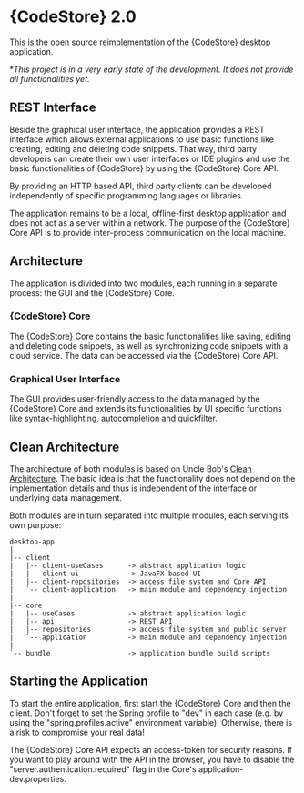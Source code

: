 # {CodeStore} 2.0

This is the open source reimplementation of the [{CodeStore}](https://codestore.cloud) desktop application.

**This project is in a very early state of the development. It does not provide all functionalities yet.*

## REST Interface

Beside the graphical user interface, the application provides a REST interface which allows external applications
to use basic functions like creating, editing and deleting code snippets.
That way, third party developers can create their own user interfaces or IDE plugins and use the basic functionalities
of {CodeStore} by using the {CodeStore} Core API.

By providing an HTTP based API, third party clients can be developed independently of specific programming languages or
libraries.

The application remains to be a local, offline-first desktop application and does not act as a server within a
network. The purpose of the {CodeStore} Core API is to provide inter-process communication on the local machine.

## Architecture

The application is divided into two modules, each running in a separate process: the GUI and the {CodeStore} Core.

### {CodeStore} Core

The {CodeStore} Core contains the basic functionalities like saving, editing and deleting code snippets, as well as
synchronizing code snippets with a cloud service. The data can be accessed via the {CodeStore} Core API.

### Graphical User Interface

The GUI provides user-friendly access to the data managed by the {CodeStore} Core and extends its functionalities by
UI specific functions like syntax-highlighting, autocompletion and quickfilter.

## Clean Architecture

The architecture of both modules is based on Uncle
Bob's [Clean Architecture](https://blog.cleancoder.com/uncle-bob/2012/08/13/the-clean-architecture.html).
The basic idea is that the functionality does not depend on the implementation details and thus is independent of the
interface or underlying data management.

Both modules are in turn separated into multiple modules, each serving its own purpose:

```
desktop-app
|
|-- client
|   |-- client-useCases      -> abstract application logic
|   |-- client-ui            -> JavaFX based UI
|   |-- client-repositories  -> access file system and Core API
|   `-- client-application   -> main module and dependency injection
|
|-- core
|   |-- useCases             -> abstract application logic
|   |-- api                  -> REST API
|   |-- repositories         -> access file system and public server
|   `-- application          -> main module and dependency injection
|
`-- bundle                   -> application bundle build scripts
```

## Starting the Application

To start the entire application, first start the {CodeStore} Core and then the client.
Don't forget to set the Spring profile to "dev" in each case
(e.g. by using the "spring.profiles.active" environment variable).
Otherwise, there is a risk to compromise your real data!

The {CodeStore} Core API expects an access-token for security reasons. If you want to play around with the API in
the browser, you have to disable the "server.authentication.required" flag in the Core's application-dev.properties.